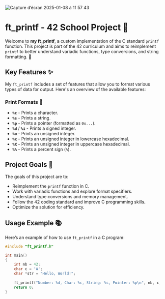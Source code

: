![Capture d’écran 2025-01-08 à 11 57 43](https://github.com/user-attachments/assets/2bf739b2-07f6-43cb-9d87-dbe1978bba25)

# ft_printf - 42 School Project 🚀

Welcome to **my ft_printf**, a custom implementation of the C standard `printf` function. This project is part of the 42 curriculum and aims to reimplement `printf` to better understand variadic functions, type conversions, and string formatting. 🎉

## Key Features ✨

My `ft_printf` includes a set of features that allow you to format various types of data for output. Here's an overview of the available features:

### Print Formats 📝
- **`%c`** - Prints a character.
- **`%s`** - Prints a string.
- **`%p`** - Prints a pointer (formatted as `0x...`).
- **`%d`** / **`%i`** - Prints a signed integer.
- **`%u`** - Prints an unsigned integer.
- **`%x`** - Prints an unsigned integer in lowercase hexadecimal.
- **`%X`** - Prints an unsigned integer in uppercase hexadecimal.
- **`%%`** - Prints a percent sign (`%`).

## Project Goals 🎯

The goals of this project are to:
- Reimplement the `printf` function in C.
- Work with variadic functions and explore format specifiers.
- Understand type conversions and memory management.
- Follow the 42 coding standard and improve C programming skills.
- Optimize the solution for efficiency.

## Usage Example 📚

Here’s an example of how to use `ft_printf` in a C program:

```c
#include "ft_printf.h"

int main()
{
    int nb = 42;
    char c = 'A';
    char *str = "Hello, World!";
    
    ft_printf("Number: %d, Char: %c, String: %s, Pointer: %p\n", nb, c, str, &str);
    return 0;
}
